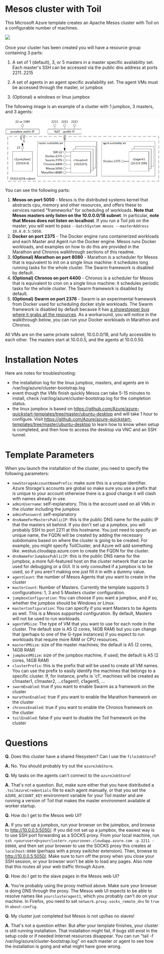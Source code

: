 # Mesos cluster with Toil

This Microsoft Azure template creates an Apache Mesos cluster with Toil on a configurable number of machines.

<a href="https://portal.azure.com/#create/Microsoft.Template/uri/https%3A%2F%2Fraw.githubusercontent.com%2FBD2KGenomics%2Ftoil%2Fmaster%2Fcontrib%2Fazure%2Fazuredeploy.json" target="_blank">
    <img src="http://azuredeploy.net/deploybutton.png"/>
</a>

Once your cluster has been created you will have a resource group containing 3 parts:

1. A set of 1 (default), 3, or 5 masters in a master specific availability set. Each master's SSH can be accessed via the public dns address at ports 2211..2215

2. A set of agents in an agent specific availability set. The agent VMs must be accessed through the master, or jumpbox

3. (Optional) a windows or linux jumpbox

The following image is an example of a cluster with 1 jumpbox, 3 masters, and 3 agents:

![Image of Mesos cluster on azure](images/mesos.png)

You can see the following parts:

1. **Mesos on port 5050** - Mesos is the distributed systems kernel that abstracts cpu, memory and other resources, and offers these to services named "frameworks" for scheduling of workloads. **Note that Mesos masters only listen on the 10.0.0.0/18 subnet**. In particular, **note that Mesos does not listen on localhost**. If you run a Toil job on the master, you will want to pass `--batchSystem mesos --masterAddress 10.0.0.5:5050`.
2. **Docker on port 2375** - The Docker engine runs containerized workloads and each Master and Agent run the Docker engine. Mesos runs Docker workloads, and examples on how to do this are provided in the Marathon and Chronos walkthrough sections of this readme.
3. **(Optional) Marathon on port 8080** - Marathon is a scheduler for Mesos that is equivalent to init on a single linux machine: it schedules long running tasks for the whole cluster. The Swarm framework is disabled by default.
4. **(Optional) Chronos on port 4400** - Chronos is a scheduler for Mesos that is equivalent to cron on a single linux machine: it schedules periodic tasks for the whole cluster. The Swarm framework is disabled by default.
5. **(Optional) Swarm on port 2376** - Swarm is an experimental framework from Docker used for scheduling docker style workloads. The Swarm framework is disabled by default because it has [a showstopper bug where it grabs all the resources](https://github.com/docker/swarm/issues/1183). As a workaround, you will notice in the walkthrough below, you can run your Docker workloads in Marathon and Chronos.

All VMs are on the same private subnet, 10.0.0.0/18, and fully accessible to each other. The masters start at 10.0.0.5, and the agents at 10.0.0.50.

# Installation Notes

Here are notes for troubleshooting:
 * the installation log for the linux jumpbox, masters, and agents are in /var/log/azure/cluster-bootstrap.log
 * event though the VMs finish quickly Mesos can take 5-15 minutes to install, check /var/log/azure/cluster-bootstrap.log for the completion status.
 * the linux jumpbox is based on https://github.com/Azure/azure-quickstart-templates/tree/master/ubuntu-desktop and will take 1 hour to configure. Visit https://github.com/Azure/azure-quickstart-templates/tree/master/ubuntu-desktop to learn how to know when setup is completed, and then how to access the desktop via VNC and an SSH tunnel.

# Template Parameters
When you launch the installation of the cluster, you need to specify the following parameters:
* `newStorageAccountNamePrefix`: make sure this is a unique identifier. Azure Storage's accounts are global so make sure you use a prefix that is unique to your account otherwise there is a good change it will clash with names already in use.
* `adminUsername`: self-explanatory. This is the account used on all VMs in the cluster including the jumpbox
* `adminPassword`: self-explanatory
* `dnsNameForMastersPublicIP`: this is the public DNS name for the public IP that the masters sit behind. If you don't set up a jumpbox, you will probably SSH to port 2211 at this hostname. You just need to specify an unique name, the FQDN will be created by adding the necessary subdomains based on where the cluster is going to be created. For example, you might specify <userID>ToilCluster, and Azure will add something like .westus.cloudapp.azure.com to create the FQDN for the cluster.
* `dnsNameForJumpboxPublicIP`: this is the public DNS name for the jumpbox, a more full-featured host on the cluster network that can be used for debugging or a GUI. It is only consulted if a jumpbox is to be used, so if you aren't making one just fill it in with a dummy value.
* `agentCount`: the number of Mesos Agents that you want to create in the cluster
* `masterCount`: Number of Masters. Currently the template supports 3 configurations: 1, 3 and 5 Masters cluster configuration.
* `jumpboxConfiguration`: You can choose if you want a jumpbox, and if so, whether the jumpbox should be Windows or Linux.
* `masterConfiguration`: You can specify if you want Masters to be Agents as well. This is a Mesos supported configuration. By default, Masters will not be used to run workloads.
* `agentVMSize`: The type of VM that you want to use for each node in the cluster. The default size is A5 (2 cores, 14GB RAM) but you can change that (perhaps to one of the G-type instances) if you expect to run workloads that require more RAM or CPU resources.
* `masterVMSize`: size of the master machines; the default is A5 (2 cores, 14GB RAM)
* `jumpboxVMSize`: size of the jumpbox machine, if used; the default is A5 (2 cores, 14GB RAM)
* `clusterPrefix`: this is the prefix that will be used to create all VM names. You can use the prefix to easily identify the machines that belongs to a specific cluster. If, for instance, prefix is 'c1', machines will be created as c1master1, c1master2, ...c1agent1, c1agent5, ...
* `swarmEnabled`: true if you want to enable Swarm as a framework on the cluster
* `marathonEnabled`: true if you want to enable the Marathon framework on the cluster
* `chronosEnabled`: true if you want to enable the Chronos framework on the cluster
* `toilEnabled`: false if you want to disable the Toil framework on the cluster

# Questions
**Q.** Does this cluster have a shared filesystem? Can I use the `fileJobStore`? 

**A.** No. You should probably try out the `azureJobStore`.

**Q.** My tasks on the agents can't connect to the `azureJobStore`!

**A.** That's not a question. But, make sure either that you have distributed a `.toilAzureCredentials` file to each agent manually, or that you set the `AZURE_ACCOUNT_KEY` environment variable for your Toil master and are running a version of Toil that makes the master environment available at worker startup.

**Q.** How do I get to the Mesos web UI?

**A.** If you set up a jumpbox, run your browser on the juimpbox, and browse to http://10.0.0.5:5050/. If you did not set up a jumpbox, the easiest way is to use SSH port forwarding as a SOCKS proxy. From your local machine, run `ssh <youruser>@<yourcluster>.<yourzone>.cloudapp.azure.com -p 2211 -D8080`, and then set your browser to use the SOCKS proxy this creates at `localhost:8080` (perhaps with a proxy switcher extension). Then, browse to http://10.0.0.5:5050/. Make sure to turn off the proxy when you close your SSH session, or your browser won't be able to load any pages. Also note that this routes all your web traffic through Azure.

**Q.** How do I get to the slave pages in the Mesos web UI?

**A.** You're probably using the proxy method above. Make sure your browser is doing DNS through the proxy. The Mesos web UI expects to be able to resolve names like `yourclusteragent1`, which you probably can't do on your machine. In Firefox, you need to set `network.proxy.socks_remote_dns` to `true` in `about:config`.

**Q.** My cluster just completed but Mesos is not up/has no slaves!

**A.** That's not a question either. But after your template finishes, your cluster is still running installation. That installation might fail, if bugs still exist in the setup code or if needed Internet resources disappear. You can run "tail -f /var/log/azure/cluster-bootstrap.log" on each master or agent to see how the installation is going and what might have gone wrong.

